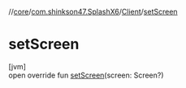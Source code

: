 //[core](../../../index.md)/[com.shinkson47.SplashX6](../index.md)/[Client](index.md)/[setScreen](set-screen.md)

# setScreen

[jvm]\
open override fun [setScreen](set-screen.md)(screen: Screen?)
